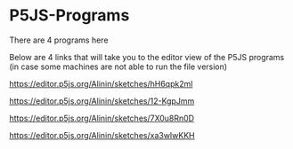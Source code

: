 # P5JS-Programs
There are 4 programs here

Below are 4 links that will take you to the editor view of the P5JS programs (in case some machines are not able to run the file version)


https://editor.p5js.org/Alinin/sketches/hH6qpk2ml


https://editor.p5js.org/Alinin/sketches/12-KgpJmm


https://editor.p5js.org/Alinin/sketches/7X0u8Rn0D


https://editor.p5js.org/Alinin/sketches/xa3wIwKKH
